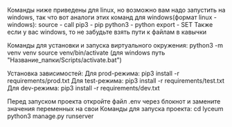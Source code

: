 Команды ниже приведены для linux, но возможно вам надо запустить на windows,
так что вот аналоги этих команд для windows(формат linux - windows):
source - call
pip3 - pip
python3 - python
export - SET
Также если у вас windows, то не забудьте взять пути к файлам в кавычки

Команды для установки и запуска виртуального окружения:
python3 -m venv venv
source venv/bin/activate
(для windows путь "Название_папки/Scripts/activate.bat")

Установка зависимостей:
Для prod-режима:
pip3 install -r requirements/prod.txt
Для test-режима:
pip3 install -r requirements/test.txt
Для dev-режима:
pip3 install -r requirements/dev.txt

Перед запуском проекта откройте файл .env через блокнот и замените значения переменных на свои
Команды для запуска проекта:
cd lyceum
python3 manage.py runserver
